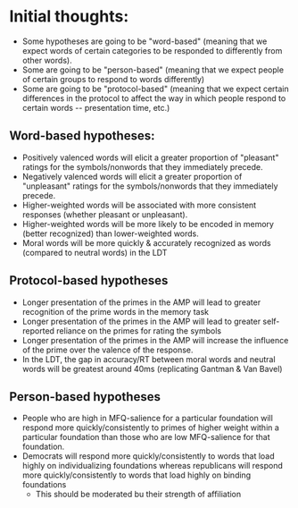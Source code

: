 # Initial thoughts:
- Some hypotheses are going to be "word-based" (meaning that we expect words of certain categories to be responded to differently from other words). 
- Some are going to be "person-based" (meaning that we expect people of certain groups to respond to words differently)
- Some are going to be "protocol-based" (meaning that we expect certain differences in the protocol to affect the way in which people respond to certain words -- presentation time, etc.)

## Word-based hypotheses:
- Positively valenced words will elicit a greater proportion of "pleasant" ratings for the symbols/nonwords that they immediately precede.
- Negatively valenced words will elicit a greater proportion of "unpleasant" ratings for the symbols/nonwords that they immediately precede.
- Higher-weighted words will be associated with more consistent responses (whether pleasant or unpleasant).
- Higher-weighted words will be more likely to be encoded in memory (better recognized) than lower-weighted words.
- Moral words will be more quickly & accurately recognized as words (compared to neutral words) in the LDT 

## Protocol-based hypotheses
- Longer presentation of the primes in the AMP will lead to greater recognition of the prime words in the memory task
- Longer presentation of the primes in the AMP will lead to greater self-reported reliance on the primes for rating the symbols
- Longer presentation of the primes in the AMP will increase the influence of the prime over the valence of the response.
- In the LDT, the gap in accuracy/RT between moral words and neutral words will be greatest around 40ms (replicating Gantman & Van Bavel)

## Person-based hypotheses
- People who are high in MFQ-salience for a particular foundation will respond more quickly/consistently to primes of higher weight within a particular foundation than those who are low MFQ-salience for that foundation.
- Democrats will respond more quickly/consistently to words that load highly on individualizing foundations whereas republicans will respond more quickly/consistently to words that load highly on binding foundations
  - This should be moderated bu their strength of affiliation
